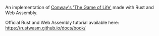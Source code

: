 An implementation of [Conway's 'The Game of Life'](https://en.wikipedia.org/wiki/Conway%27s_Game_of_Life) made with Rust and Web Assembly.

Official Rust and Web Assembly tutorial available here: https://rustwasm.github.io/docs/book/

